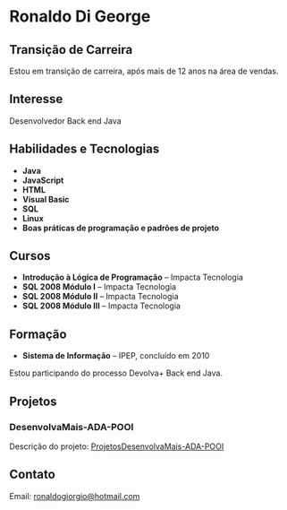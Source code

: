 # Ronaldo Di George

## Transição de Carreira
Estou em transição de carreira, após mais de 12 anos na área de vendas.

## Interesse
Desenvolvedor Back end Java

## Habilidades e Tecnologias
- **Java**
- **JavaScript**
- **HTML**
- **Visual Basic**
- **SQL**
- **Linux**
- **Boas práticas de programação e padrões de projeto**

## Cursos
- **Introdução à Lógica de Programação** – Impacta Tecnologia
- **SQL 2008 Módulo I** – Impacta Tecnologia
- **SQL 2008 Módulo II** – Impacta Tecnologia
- **SQL 2008 Módulo III** – Impacta Tecnologia

## Formação
- **Sistema de Informação** – IPEP, concluído em 2010

Estou participando do processo Devolva+ Back end Java.

## Projetos

### DesenvolvaMais-ADA-POOI
Descrição do projeto: [ProjetosDesenvolvaMais-ADA-POOI](https://github.com/igoreloidiasbranco/ProjetosDesenvolvaMais-ADA-POOI)

## Contato
Email: ronaldogiorgio@hotmail.com


